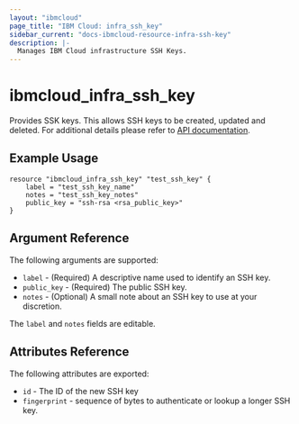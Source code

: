 ```yaml
---
layout: "ibmcloud"
page_title: "IBM Cloud: infra_ssh_key"
sidebar_current: "docs-ibmcloud-resource-infra-ssh-key"
description: |-
  Manages IBM Cloud infrastructure SSH Keys.
---
```


# ibmcloud\_infra_ssh_key

Provides SSK keys. This allows SSH keys to be created, updated and deleted.
For additional details please refer to [API documentation](http://sldn.softlayer.com/reference/datatypes/SoftLayer_Security_Ssh_Key).

## Example Usage

```
resource "ibmcloud_infra_ssh_key" "test_ssh_key" {
    label = "test_ssh_key_name"
    notes = "test_ssh_key_notes"
    public_key = "ssh-rsa <rsa_public_key>"
}
```

## Argument Reference

The following arguments are supported:

* `label` - (Required) A descriptive name used to identify an SSH key.
* `public_key` - (Required) The public SSH key.
* `notes` - (Optional) A small note about an SSH key to use at your discretion.

The `label` and `notes` fields are editable.

## Attributes Reference

The following attributes are exported:

* `id` - The ID of the new SSH key
* `fingerprint` - sequence of bytes to authenticate or lookup a longer SSH key.
